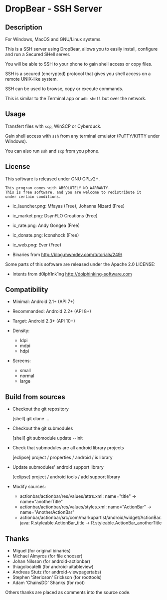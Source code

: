 DropBear - SSH Server
=====================

Description
-----------

For Windows, MacOS and GNU/Linux systems.

This is a SSH server using DropBear, allows you to easily install, configure and run a Secured SHell server.

You will be able to SSH to your phone to gain shell access or copy files.

SSH is a secured (encrypted) protocol that gives you shell access on a remote UNIX-like system.

SSH can be used to browse, copy or execute commands.

This is similar to the Terminal app or `adb shell` but over the network.

Usage
-----

Transfert files with `scp`, WinSCP or Cyberduck.

Gain shell access with `ssh` from any terminal emulator (PuTTY/KiTTY under Windows).

You can also run `ssh` and `scp` from you phone.

License
-------

This software is released under GNU GPLv2+.

    This program comes with ABSOLUTELY NO WARRANTY.
    This is free software, and you are welcome to redistribute it
    under certain conditions.

* ic_launcher.png: Mfayas (Free), Johanna Nizard (Free)
* ic_market.png: DsynFLO Creations (Free)
* ic_rate.png: Andy Gongea (Free)
* ic_donate.png: Iconshock (Free)
* ic_web.png: Ever (Free)

* Binaries from <http://blog.mwmdev.com/tutorials/249/>

Some parts of this software are released under the Apache 2.0 LICENSE:

* Intents from d0lph1nk1ng <http://dolphinking-software.com>

Compatibility
-------------

* Minimal: Android 2.1+ (API 7+)
* Recommanded: Android 2.2+ (API 8+)
* Target: Android 2.3+ (API 10+)

* Density:
  * ldpi
  * mdpi
  * hdpi

* Screens:
  * small
  * normal
  * large

Build from sources
------------------

* Checkout the git repository

  [shell] git clone ...

* Checkout the git submodules

  [shell] git submodule update --init

* Check that submodules are all android library projects

  [eclipse] project / properties / android / is library

* Update submodules' android support library

  [eclipse] project / android tools / add support library

* Modify sources:

  * actionbar/actionbar/res/values/attrs.xml:
    name="title" -> name="anotherTitle"
  * actionbar/actionbar/res/values/styles.xml:
    name="ActionBar" -> name="AnotherActionBar"
  * actionbar/actionbar/src/com/markupartist/android/widget/ActionBar.java:
    R.styleable.ActionBar_title -> R.styleable.ActionBar_anotherTitle

Thanks
------

* Miguel (for original binaries)
* Michael Almyros (for file chooser)
* Johan Nilsson (for android-actionbar)
* thiagolocatelli (for android-uitableview)
* Andreas Stutz (for android-viewpagertabs)
* Stephen 'Stericson' Erickson (for roottools)
* Adam 'ChainsDD' Shanks (for root)

Others thanks are placed as comments into the source code.
